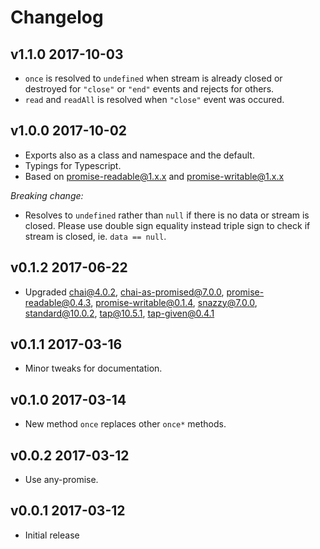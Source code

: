 # Changelog

## v1.1.0 2017-10-03

  * `once` is resolved to `undefined` when stream is already closed or
    destroyed for `"close"` or `"end"` events and rejects for others.
  * `read` and `readAll` is resolved when `"close"` event was occured.

## v1.0.0 2017-10-02

  * Exports also as a class and namespace and the default.
  * Typings for Typescript.
  * Based on promise-readable@1.x.x and promise-writable@1.x.x

  _Breaking change:_

  * Resolves to `undefined` rather than `null` if there is no data or stream is
    closed. Please use double sign equality instead triple sign to check if
    stream is closed, ie. `data == null`.

## v0.1.2 2017-06-22

  * Upgraded chai@4.0.2, chai-as-promised@7.0.0, promise-readable@0.4.3,
    promise-writable@0.1.4, snazzy@7.0.0, standard@10.0.2, tap@10.5.1,
    tap-given@0.4.1

## v0.1.1 2017-03-16

  * Minor tweaks for documentation.

## v0.1.0 2017-03-14

  * New method `once` replaces other `once*` methods.

## v0.0.2 2017-03-12

  * Use any-promise.

## v0.0.1 2017-03-12

  * Initial release
